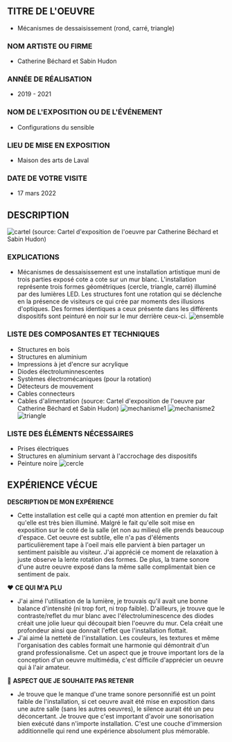 
## TITRE DE L'OEUVRE
- Mécanismes de dessaisissement (rond, carré, triangle)
 
### NOM ARTISTE OU FIRME
- Catherine Béchard et Sabin Hudon

### ANNÉE DE RÉALISATION
- 2019 - 2021

### NOM DE L'EXPOSITION OU DE L'ÉVÉNEMENT
- Configurations du sensible

### LIEU DE MISE EN EXPOSITION
- Maison des arts de Laval

### DATE DE VOTRE VISITE 
 - 17 mars 2022

## DESCRIPTION
  ![cartel](photos/hudon_cartel.jpg) 
 (source: Cartel d'exposition de l'oeuvre par Catherine Béchard et Sabin Hudon)

### EXPLICATIONS
- Mécanismes de dessaisissement est une installation artistique muni de trois parties exposé cote a cote sur un mur blanc. L'installation représente trois formes géométriques (cercle, triangle, carré) illuminé par des lumières LED. Les structures font une rotation qui se déclenche en la présence de visiteurs ce qui crée par moments des illusions d'optiques. Des formes identiques a ceux présente dans les différents dispositifs sont peinturé en noir sur le mur derrière ceux-ci.
 ![ensemble](photos/hudon_ensemble.jpg) 

### LISTE DES COMPOSANTES ET TECHNIQUES
 - Structures en bois
 - Structures en aluminium
 - Impressions à jet d'encre sur acrylique
 - Diodes électroluminnescentes
 - Systèmes électromécaniques (pour la rotation)
 - Détecteurs de mouvement
 - Cables connecteurs
 - Cables d'alimentation
 (source: Cartel d'exposition de l'oeuvre par Catherine Béchard et Sabin Hudon)
 ![mechanisme1](photos/hudon_mecanisme1.jpg) 
 ![mechanisme2](photos/hudon_mecanisme2.jpg) 
 ![triangle](photos/hudon_triangle.jpg) 

### LISTE DES ÉLÉMENTS NÉCESSAIRES
 - Prises électriques
 - Structures en aluminium servant à l'accrochage des dispositifs
 - Peinture noire
 ![cercle](photos/hudon_cercle.jpg) 

## EXPÉRIENCE VÉCUE

**DESCRIPTION DE MON EXPÉRIENCE**
- Cette installation est celle qui a capté mon attention en premier du fait qu'elle est très bien illuminé. Malgré le fait qu'elle soit mise en exposition sur le coté de la salle (et non au milieu) elle prends beaucoup d'espace. Cet oeuvre est subtile, elle n'a pas d'éléments particulièrement tape à l'oeil mais elle parvient à bien partager un sentiment paisible au visiteur. J'ai apprécié ce moment de relaxation à juste observe la lente rotation des formes. De plus, la trame sonore d'une autre oeuvre exposé dans la même salle complimentait bien ce sentiment de paix. 

 ❤️ **CE QUI M'A PLU**
- J'ai aimé l'utilisation de la lumière, je trouvais qu'il avait une bonne balance d'intensité (ni trop fort, ni trop faible). D'ailleurs, je trouve que le contraste/reflet du mur blanc avec l'électroluminescence des diodes créait une jolie lueur qui découpait bien l'oeuvre du mur. Cela créait une profondeur ainsi que donnait l'effet que l'installation flottait.
- J'ai aimé la netteté de l'installation. Les couleurs, les textures et même l'organisation des cables formait une harmonie qui démontrait d'un grand professionalisme. Cet un aspect que je trouve important lors de la conception d'un oeuvre multimédia, c'est difficile d'apprécier un oeuvre qui à l'air amateur. 

 🤔 **ASPECT QUE JE SOUHAITE PAS RETENIR**
 - Je trouve que le manque d'une trame sonore personnifié est un point faible de l'installation, si cet oeuvre avait été mise en exposition dans une autre salle (sans les autres oeuvres), le silence aurait été un peu déconcertant. Je trouve que c'est important d'avoir une sonorisation bien exécuté dans n'importe installation. C'est une couche d'immersion additionnelle qui rend une expérience absolument plus mémorable. 



